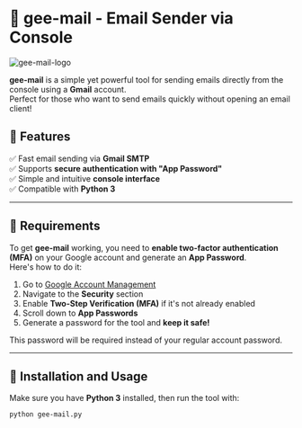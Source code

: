 # 📧 gee-mail - Email Sender via Console

![gee-mail-logo](https://github.com/user-attachments/assets/46125397-f45d-41f3-bda2-4a8475ff6429)

**gee-mail** is a simple yet powerful tool for sending emails directly from the console using a **Gmail** account.  
Perfect for those who want to send emails quickly without opening an email client!  

## 🚀 Features
✅ Fast email sending via **Gmail SMTP**  
✅ Supports **secure authentication with "App Password"**  
✅ Simple and intuitive **console interface**  
✅ Compatible with **Python 3**  

---

## 📌 Requirements
To get **gee-mail** working, you need to **enable two-factor authentication (MFA)** on your Google account and generate an **App Password**.  
Here's how to do it:  

1. Go to [Google Account Management](https://myaccount.google.com/)  
2. Navigate to the **Security** section  
3. Enable **Two-Step Verification (MFA)** if it's not already enabled  
4. Scroll down to **App Passwords**  
5. Generate a password for the tool and **keep it safe!**  

This password will be required instead of your regular account password.  

---

## 🔧 Installation and Usage
Make sure you have **Python 3** installed, then run the tool with:  

```bash
python gee-mail.py

